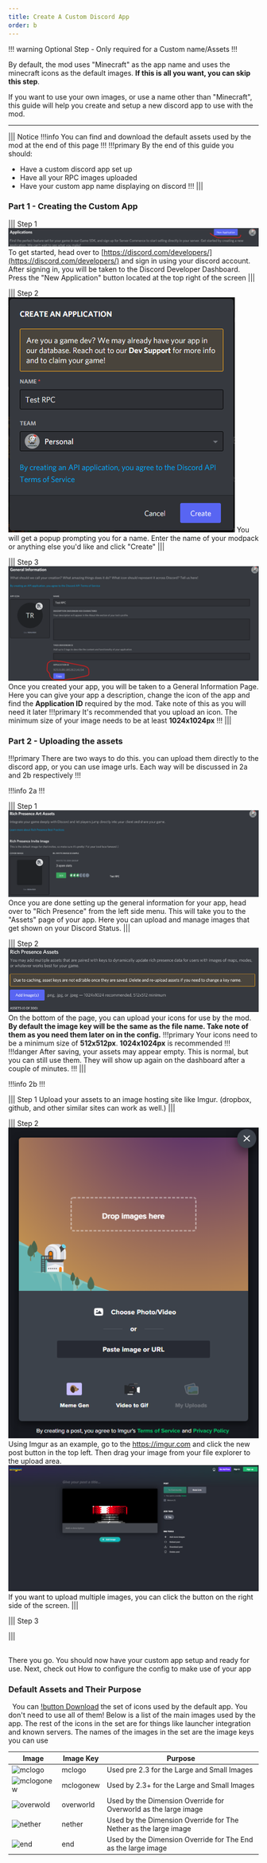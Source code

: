 ```yaml
---
title: Create A Custom Discord App
order: b
---
```

!!! warning
Optional Step - Only required for a Custom name/Assets
!!!

By default, the mod uses "Minecraft" as the app name and uses the minecraft icons as the default images. **If this is all you want, you can skip this step**.

If you want to use your own images, or use a name other than "Minecraft", this guide will help you create and setup a new discord app to use with the mod.

---

||| Notice
!!!info
You can find and download the default assets used by the mod at the end of this page
!!!
!!!primary By the end of this guide you should:
- Have a custom discord app set up
- Have all your RPC images uploaded
- Have your custom app name displaying on discord
  !!!
|||
&nbsp;  

### Part 1 - Creating the Custom App
||| Step 1
![The Discord Developers dashboard](../img/rpc/rpc-app-1.png)
To get started, head over to [https://discord.com/developers/](https://discord.com/developers/) and sign in using your discord account. After signing in, you will be taken to the Discord Developer Dashboard. Press the "New Application" button located at the top right of the screen
|||

||| Step 2
![Create Application Popup](../img/rpc/rpc-app-2.png)
You will get a popup prompting you for a name. Enter the name of your modpack or anything else you'd like and click "Create"
|||

||| Step 3
![Application Overview Screen](../img/rpc/rpc-app-3.png)
Once you created your app, you will be taken to a General Information Page. Here you can give your app a description, change the icon of the app and find the **Application ID** required by the mod. Take note of this as you will need it later
!!!primary
It's recommended that you upload an icon. The minimum size of your image needs to be at least **1024x1024px**
!!!
|||

### Part 2 - Uploading the assets
!!!primary
There are two ways to do this. you can upload them directly to the discord app, or you can use image urls. Each way will be discussed in 2a and 2b respectively
!!!

!!!info
2a
!!!

||| Step 1
![Assets Overview Screen](../img/rpc/rpc-app-4.png)
Once you are done setting up the general information for your app, head over to "Rich Presence" from the left side menu. This will take you to the "Assets" page of your app. Here you can upload and manage images that get shown on your Discord Status.
|||

||| Step 2
![Assets Upload View](../img/rpc/rpc-app-5.png)
On the bottom of the page, you can upload your icons for use by the mod. **By default the image key will be the same as the file name. Take note of them as you need them later on in the config.**
!!!primary
Your icons need to be a minimum size of **512x512px**. **1024x1024px** is recommended
!!!
!!!danger
After saving, your assets may appear empty. This is normal, but you can still use them. They will show up again on the dashboard after a couple of minutes.
!!!
|||

!!!info
2b
!!!

||| Step 1
Upload your assets to an image hosting site like Imgur. (dropbox, github, and other similar sites can work as well.)
|||

||| Step 2
![Imgur Upload Page](../img/rpc/rpc-app-6.png)
Using Imgur as an example, go to the https://imgur.com and click the new post button in the top left. Then drag your image from your file explorer to the upload area.
![Imgur Edit Page](../img/rpc/rpc-app-7.png)
If you want to upload multiple images, you can click the button on the right side of the screen. 
|||

||| Step 3

|||

&nbsp;  
There you go. You should now have your custom app setup and ready for use. Next, check out How to configure the config to make use of your app
&nbsp;  
### Default Assets and Their Purpose
&nbsp;
You can [!button Download](../files/rpcicons.zip) the set of icons used by the default app. You don't need to use all of them! Below is a list of the main images used by the app. The rest of the icons in the set are for things like launcher integration and known servers.
The names of the images in the set are the image keys you can use

| Image | Image Key | Purpose | 
| --- | --- | --- |
| ![mclogo](https://cdn.discordapp.com/app-assets/762726289341677668/762727693144948777.png) | mclogo | Used pre 2.3 for the Large and Small Images |
| ![mclogonew](https://cdn.discordapp.com/app-assets/762726289341677668/873132898226683905.png) | mclogonew | Used by 2.3+ for the Large and Small Images |
| ![overwold](https://cdn.discordapp.com/app-assets/762726289341677668/817148572079751188.png) | overworld | Used by the Dimension Override for Overworld as the large image |
| ![nether](https://cdn.discordapp.com/app-assets/762726289341677668/817148553617080390.png) | nether | Used by the Dimension Override for The Nether as the large image |
| ![end](https://cdn.discordapp.com/app-assets/762726289341677668/817148546993881088.png) | end | Used by the Dimension Override for The End as the large image |
